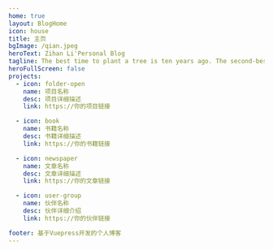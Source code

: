 ```yaml
---
home: true
layout: BlogHome
icon: house
title: 主页
bgImage: /qian.jpeg
heroText: Zihan Li'Personal Blog
tagline: The best time to plant a tree is ten years ago. The second-best time is now.
heroFullScreen: false
projects:
  - icon: folder-open
    name: 项目名称
    desc: 项目详细描述
    link: https://你的项目链接

  - icon: book
    name: 书籍名称
    desc: 书籍详细描述
    link: https://你的书籍链接

  - icon: newspaper
    name: 文章名称
    desc: 文章详细描述
    link: https://你的文章链接

  - icon: user-group
    name: 伙伴名称
    desc: 伙伴详细介绍
    link: https://你的伙伴链接

footer: 基于Vuepress开发的个人博客
---
```



